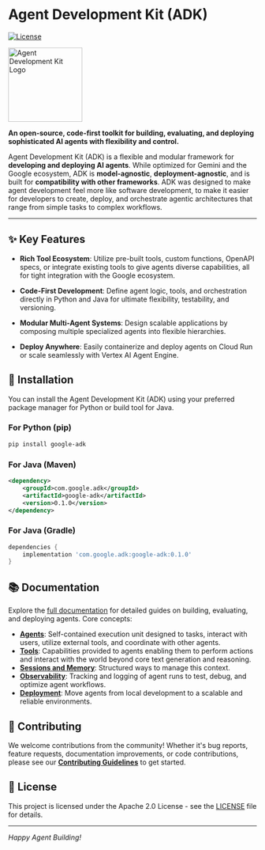 # Agent Development Kit (ADK)

[![License](https://img.shields.io/badge/License-Apache_2.0-blue.svg)](LICENSE)

<img src="docs/assets/agent-development-kit.png" alt="Agent Development Kit Logo" width="150">

**An open-source, code-first toolkit for building, evaluating, and
deploying sophisticated AI agents with flexibility and control.**

Agent Development Kit (ADK) is a flexible and modular framework for **developing
and deploying AI agents**. While optimized for Gemini and the Google ecosystem,
ADK is **model-agnostic**, **deployment-agnostic**, and is built for
**compatibility with other frameworks**. ADK was designed to make agent
development feel more like software development, to make it easier for
developers to create, deploy, and orchestrate agentic architectures that range
from simple tasks to complex workflows.

---

## ✨ Key Features

- **Rich Tool Ecosystem**: Utilize pre-built tools, custom functions,
  OpenAPI specs, or integrate existing tools to give agents diverse
  capabilities, all for tight integration with the Google ecosystem.

- **Code-First Development**: Define agent logic, tools, and orchestration
  directly in Python and Java for ultimate flexibility, testability, and versioning.

- **Modular Multi-Agent Systems**: Design scalable applications by composing
  multiple specialized agents into flexible hierarchies.

- **Deploy Anywhere**: Easily containerize and deploy agents on Cloud Run or
  scale seamlessly with Vertex AI Agent Engine.

## 🚀 Installation

You can install the Agent Development Kit (ADK) using your preferred package manager for Python or build tool for Java.

### For Python (pip)

```bash
pip install google-adk
```

### For Java (Maven)

```xml
<dependency>
    <groupId>com.google.adk</groupId>
    <artifactId>google-adk</artifactId>
    <version>0.1.0</version>
</dependency>
```

### For Java (Gradle)

```groovy
dependencies {
    implementation 'com.google.adk:google-adk:0.1.0'
}
```

## 📚 Documentation

Explore the [full documentation](https://google.github.io/adk-docs) for detailed guides on building, evaluating, and
deploying agents. Core concepts:

* **[Agents](https://google.github.io/adk-docs/agents/)**: Self-contained execution unit designed to tasks, interact with users, utilize external tools, and coordinate with other agents.
* **[Tools](https://google.github.io/adk-docs/tools/)**: Capabilities provided to agents enabling them to perform actions and interact with the world beyond core text generation and reasoning.
* **[Sessions and Memory](https://google.github.io/adk-docs/sessions/)**: Structured ways to manage this context.
* **[Observability](https://google.github.io/adk-docs/observability/)**: Tracking and logging of agent runs to test, debug, and optimize agent workflows.
* **[Deployment](https://google.github.io/adk-docs/deploy/)**: Move agents from local development to a scalable and reliable environments.
## 🤝 Contributing

We welcome contributions from the community! Whether it's bug reports, feature
requests, documentation improvements, or code contributions, please see our
[**Contributing Guidelines**](./CONTRIBUTING.md) to get started.

## 📄 License

This project is licensed under the Apache 2.0 License - see the
[LICENSE](LICENSE) file for details.

---

*Happy Agent Building!*
